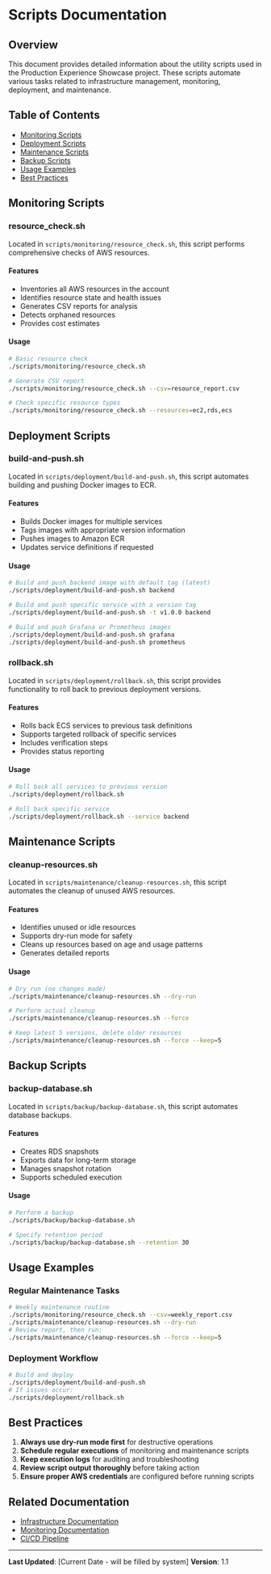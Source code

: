 # Scripts Documentation

## Overview

This document provides detailed information about the utility scripts used in the Production Experience Showcase project. These scripts automate various tasks related to infrastructure management, monitoring, deployment, and maintenance.

## Table of Contents

- [Monitoring Scripts](#monitoring-scripts)
- [Deployment Scripts](#deployment-scripts)
- [Maintenance Scripts](#maintenance-scripts)
- [Backup Scripts](#backup-scripts)
- [Usage Examples](#usage-examples)
- [Best Practices](#best-practices)

## Monitoring Scripts

### resource_check.sh

Located in `scripts/monitoring/resource_check.sh`, this script performs comprehensive checks of AWS resources.

#### Features

- Inventories all AWS resources in the account
- Identifies resource state and health issues
- Generates CSV reports for analysis
- Detects orphaned resources
- Provides cost estimates

#### Usage

```bash
# Basic resource check
./scripts/monitoring/resource_check.sh

# Generate CSV report
./scripts/monitoring/resource_check.sh --csv=resource_report.csv

# Check specific resource types
./scripts/monitoring/resource_check.sh --resources=ec2,rds,ecs
```

## Deployment Scripts

### build-and-push.sh

Located in `scripts/deployment/build-and-push.sh`, this script automates building and pushing Docker images to ECR.

#### Features

- Builds Docker images for multiple services
- Tags images with appropriate version information
- Pushes images to Amazon ECR
- Updates service definitions if requested

#### Usage

```bash
# Build and push backend image with default tag (latest)
./scripts/deployment/build-and-push.sh backend

# Build and push specific service with a version tag
./scripts/deployment/build-and-push.sh -t v1.0.0 backend

# Build and push Grafana or Prometheus images
./scripts/deployment/build-and-push.sh grafana
./scripts/deployment/build-and-push.sh prometheus
```

### rollback.sh

Located in `scripts/deployment/rollback.sh`, this script provides functionality to roll back to previous deployment versions.

#### Features

- Rolls back ECS services to previous task definitions
- Supports targeted rollback of specific services
- Includes verification steps
- Provides status reporting

#### Usage

```bash
# Roll back all services to previous version
./scripts/deployment/rollback.sh

# Roll back specific service
./scripts/deployment/rollback.sh --service backend
```

## Maintenance Scripts

### cleanup-resources.sh

Located in `scripts/maintenance/cleanup-resources.sh`, this script automates the cleanup of unused AWS resources.

#### Features

- Identifies unused or idle resources
- Supports dry-run mode for safety
- Cleans up resources based on age and usage patterns
- Generates detailed reports

#### Usage

```bash
# Dry run (no changes made)
./scripts/maintenance/cleanup-resources.sh --dry-run

# Perform actual cleanup
./scripts/maintenance/cleanup-resources.sh --force

# Keep latest 5 versions, delete older resources
./scripts/maintenance/cleanup-resources.sh --force --keep=5
```

## Backup Scripts

### backup-database.sh

Located in `scripts/backup/backup-database.sh`, this script automates database backups.

#### Features

- Creates RDS snapshots
- Exports data for long-term storage
- Manages snapshot rotation
- Supports scheduled execution

#### Usage

```bash
# Perform a backup
./scripts/backup/backup-database.sh

# Specify retention period
./scripts/backup/backup-database.sh --retention 30
```

## Usage Examples

### Regular Maintenance Tasks

```bash
# Weekly maintenance routine
./scripts/monitoring/resource_check.sh --csv=weekly_report.csv
./scripts/maintenance/cleanup-resources.sh --dry-run
# Review report, then run:
./scripts/maintenance/cleanup-resources.sh --force --keep=5
```

### Deployment Workflow

```bash
# Build and deploy
./scripts/deployment/build-and-push.sh
# If issues occur:
./scripts/deployment/rollback.sh
```

## Best Practices

1. **Always use dry-run mode first** for destructive operations
2. **Schedule regular executions** of monitoring and maintenance scripts
3. **Keep execution logs** for auditing and troubleshooting
4. **Review script output thoroughly** before taking action
5. **Ensure proper AWS credentials** are configured before running scripts

## Related Documentation

- [Infrastructure Documentation](../infrastructure/README.md)
- [Monitoring Documentation](../monitoring/README.md)
- [CI/CD Pipeline](../processes/ci-cd.md)

---

**Last Updated**: [Current Date - will be filled by system]
**Version**: 1.1

